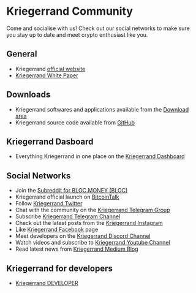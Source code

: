 # **Kriegerrand Community**

Come and socialise with us! Check out our social networks to make sure you stay up to date and meet crypto enthusiast like you.

## **General**

* Kriegerrand [official website](https://kriegerrand.com)
* [Kriegerrand White Paper](https://kriegerrand.com/wp-content/uploads/2019/02/Kriegerrand-White-Paper.pdf)

## **Downloads**

* Kriegerrand softwares and applications available from the [Download area](https://kriegerrand.com/downloads)
* Kriegerrand source code available from [GitHub](https://github.com/Algersoft/Kriegerrand/)

## **Kriegerrand Dasboard**

* Everything Kriegerrand in one place on the [Kriegerrand Dashboard](https://xyz.kriegerrand.com)

## **Social Networks**

* Join the [Subreddit for BLOC.MONEY (BLOC)](https://www.reddit.com/r/BLOC_MONEY/)
* Kriegerrand official launch on [BitcoinTalk](https://bitcointalk.org/index.php?topic=4108831.0)
* Follow [Kriegerrand Twitter](https://twitter.com/bloc_money)
* Chat with the community on the [Kriegerrand Telegram Group](https://t.me/bloc_money)
* Subscribe [Kriegerrand Telegram Channel](https://t.me/bloc_money_channel)
* Check out the latest posts from the [Kriegerrand Instagram](https://www.instagram.com/bloc.money)
* Like [Kriegerrand Facebook](https://www.facebook.com/Blocmoney-383098922176113) page
* Meet developers on the [Kriegerrand Discord Channel](https://discord.gg/5Buudya)
* Watch videos and subscribe to [Kriegerrand Youtube Channel](https://www.youtube.com/channel/UCdvnEPWhqGtZUEx3EFBrXvA)
* Read latest news from [Kriegerrand Medium Blog](https://medium.com/@bloc.money)

## **Kriegerrand for developers**

* [Kriegerrand DEVELOPER](https://algersoft.org)
